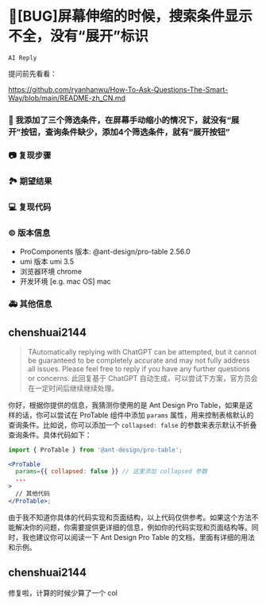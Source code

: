 # 🐛[BUG]屏幕伸缩的时候，搜索条件显示不全，没有“展开”标识

`AI Reply`

提问前先看看：

https://github.com/ryanhanwu/How-To-Ask-Questions-The-Smart-Way/blob/main/README-zh_CN.md

### 🐛 我添加了三个筛选条件，在屏幕手动缩小的情况下，就没有“展开”按钮，查询条件缺少，添加4个筛选条件，就有“展开按钮”

<!--
![image](https://user-images.githubusercontent.com/6936312/179528994-28b2d406-43e9-4bdc-a80d-7994c60747bf.png)

-->

### 📷 复现步骤

<!--
清晰描述复现步骤，让别人也能看到问题，如果可能，尽量提供可执行代码，
如：https://codesandbox.io/ 在此处创建一个 codesandbox，方便我们更快的排查和复现问题
-->

### 🏞 期望结果

<!--
描述你原本期望看到的结果
-->

### 💻 复现代码

<!--
提供可复现的代码，仓库，或线上示例
-->

### © 版本信息

- ProComponents 版本: @ant-design/pro-table 2.56.0
- umi 版本 umi 3.5
- 浏览器环境 chrome
- 开发环境 [e.g. mac OS] mac

### 🚑 其他信息

<!--
如截图等其他信息可以贴在这里
-->

## chenshuai2144

> TAutomatically replying with ChatGPT can be attempted, but it cannot be guaranteed to be completely accurate and may not fully address all issues. Please feel free to reply if you have any further questions or concerns.
> 此回复基于 ChatGPT 自动生成，可以尝试下方案，官方员会在一定时间后继续继续处理。

你好，根据你提供的信息，我猜测你使用的是 Ant Design Pro Table，如果是这样的话，你可以尝试在 ProTable 组件中添加 `params` 属性，用来控制表格默认的查询条件。比如说，你可以添加一个 `collapsed: false` 的参数来表示默认不折叠查询条件。具体代码如下：

```jsx
import { ProTable } from '@ant-design/pro-table';

<ProTable
  params={{ collapsed: false }} // 这里添加 collapsed 参数
  ...
>
  // 其他代码
</ProTable>;
```

由于我不知道你具体的代码实现和页面结构，以上代码仅供参考。如果这个方法不能解决你的问题，你需要提供更详细的信息，例如你的代码实现和页面结构等。同时，我也建议你可以阅读一下 Ant Design Pro Table 的文档，里面有详细的用法和示例。

## chenshuai2144

修复啦，计算的时候少算了一个 col
